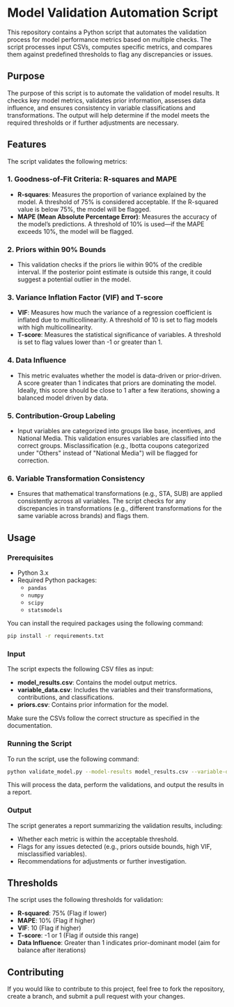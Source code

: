 # Model Validation Automation Script

This repository contains a Python script that automates the validation process for model performance metrics based on multiple checks. The script processes input CSVs, computes specific metrics, and compares them against predefined thresholds to flag any discrepancies or issues.

## Purpose

The purpose of this script is to automate the validation of model results. It checks key model metrics, validates prior information, assesses data influence, and ensures consistency in variable classifications and transformations. The output will help determine if the model meets the required thresholds or if further adjustments are necessary.

## Features

The script validates the following metrics:

### 1. **Goodness-of-Fit Criteria: R-squares and MAPE**
   - **R-squares**: Measures the proportion of variance explained by the model. A threshold of 75% is considered acceptable. If the R-squared value is below 75%, the model will be flagged.
   - **MAPE (Mean Absolute Percentage Error)**: Measures the accuracy of the model’s predictions. A threshold of 10% is used—if the MAPE exceeds 10%, the model will be flagged.

### 2. **Priors within 90% Bounds**
   - This validation checks if the priors lie within 90% of the credible interval. If the posterior point estimate is outside this range, it could suggest a potential outlier in the model.

### 3. **Variance Inflation Factor (VIF) and T-score**
   - **VIF**: Measures how much the variance of a regression coefficient is inflated due to multicollinearity. A threshold of 10 is set to flag models with high multicollinearity.
   - **T-score**: Measures the statistical significance of variables. A threshold is set to flag values lower than -1 or greater than 1.

### 4. **Data Influence**
   - This metric evaluates whether the model is data-driven or prior-driven. A score greater than 1 indicates that priors are dominating the model. Ideally, this score should be close to 1 after a few iterations, showing a balanced model driven by data.

### 5. **Contribution-Group Labeling**
   - Input variables are categorized into groups like base, incentives, and National Media. This validation ensures variables are classified into the correct groups. Misclassification (e.g., Ibotta coupons categorized under "Others" instead of "National Media") will be flagged for correction.

### 6. **Variable Transformation Consistency**
   - Ensures that mathematical transformations (e.g., STA, SUB) are applied consistently across all variables. The script checks for any discrepancies in transformations (e.g., different transformations for the same variable across brands) and flags them.

## Usage

### Prerequisites
- Python 3.x
- Required Python packages:
    - `pandas`
    - `numpy`
    - `scipy`
    - `statsmodels`

You can install the required packages using the following command:

```bash
pip install -r requirements.txt
```

### Input

The script expects the following CSV files as input:

- **model_results.csv**: Contains the model output metrics.
- **variable_data.csv**: Includes the variables and their transformations, contributions, and classifications.
- **priors.csv**: Contains prior information for the model.

Make sure the CSVs follow the correct structure as specified in the documentation.

### Running the Script

To run the script, use the following command:

```bash
python validate_model.py --model-results model_results.csv --variable-data variable_data.csv --priors priors.csv
```

This will process the data, perform the validations, and output the results in a report.

### Output

The script generates a report summarizing the validation results, including:

- Whether each metric is within the acceptable threshold.
- Flags for any issues detected (e.g., priors outside bounds, high VIF, misclassified variables).
- Recommendations for adjustments or further investigation.

## Thresholds

The script uses the following thresholds for validation:

- **R-squared**: 75% (Flag if lower)
- **MAPE**: 10% (Flag if higher)
- **VIF**: 10 (Flag if higher)
- **T-score**: -1 or 1 (Flag if outside this range)
- **Data Influence**: Greater than 1 indicates prior-dominant model (aim for balance after iterations)
  
## Contributing

If you would like to contribute to this project, feel free to fork the repository, create a branch, and submit a pull request with your changes.
